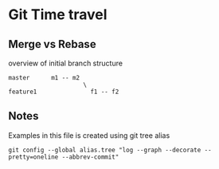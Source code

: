 # Git Time travel



## Merge vs Rebase
overview of initial branch  structure
```
master      m1 -- m2
                     \
feature1               f1 -- f2
```
## Notes
Examples in this file is created using git tree alias
```
git config --global alias.tree "log --graph --decorate --pretty=oneline --abbrev-commit"
```
